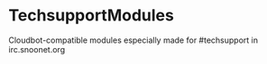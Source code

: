 TechsupportModules
==================

Cloudbot-compatible modules especially made for #techsupport in irc.snoonet.org
